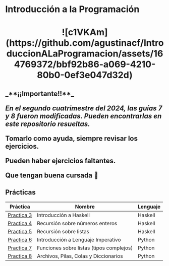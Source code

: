 # Introducción a la Programación

<h1 align="center"> ![c1VKAm](https://github.com/agustinacf/IntroduccionALaProgramacion/assets/164769372/bbf92b86-a069-4210-80b0-0ef3e047d32d)

<h2 align="left"> _**¡¡Importante!!**_

_**En el segundo cuatrimestre del 2024, las guías 7 y 8 fueron modificadas.
Pueden encontrarlas en este repositorio resueltas.**_

Tomarlo como ayuda, siempre revisar los ejercicios.

Pueden haber ejercicios faltantes.

Que tengan buena cursada :love_letter:

## Prácticas
|                                                         Práctica                                                                |                  Nombre                    | Lenguaje |
|---------------------------------------------------------------------------------------------------------------------------------|--------------------------------------------| ---------|
| [Practica 3](https://github.com/agustinacf/IntroduccionALaProgramacion/tree/17a09a6f4447814807467533e21264f00112672d/Practica3) | Introducción a Haskell                     | Haskell  |
| [Practica 4](https://github.com/agustinacf/IntroduccionALaProgramacion/tree/53ba406cd6e7e65b6a82c2330241f0c8190be480/Practica4) | Recursión sobre números enteros            | Haskell  |
| [Practica 5](https://github.com/agustinacf/IntroduccionALaProgramacion/tree/1ace9ca72393a922f1982527cf2a33be5cd53a76/Practica5) | Recursión sobre listas                     | Haskell  |
| [Practica 6](https://github.com/agustinacf/IntroduccionALaProgramacion/tree/1ace9ca72393a922f1982527cf2a33be5cd53a76/Practica6) | Introducción a Lenguaje Imperativo         | Python   | 
| [Practica 7](https://github.com/agustinacf/IntroduccionALaProgramacion/tree/1ace9ca72393a922f1982527cf2a33be5cd53a76/Practica7) | Funciones sobre listas (tipos complejos)   | Python   |
| [Practica 8](https://github.com/agustinacf/IntroduccionALaProgramacion/tree/1ace9ca72393a922f1982527cf2a33be5cd53a76/Practica8) | Archivos, Pilas, Colas y Diccionarios      | Python   |
